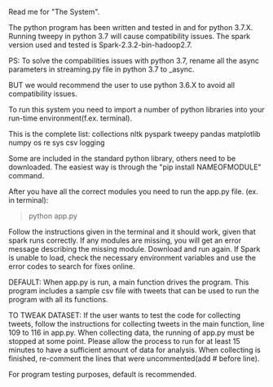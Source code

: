 Read me for "The System".

The python program has been written and tested in and for python 3.7.X. Running tweepy in python
3.7 will cause compatibility issues. The spark version used and tested is
Spark-2.3.2-bin-hadoop2.7.

PS: To solve the compabilities issues with python
3.7, rename all the async parameters in streaming.py
file in python 3.7 to _async. 

BUT we would recommend the user to use python 3.6.X to avoid all compatibility issues.

To run this system you need to import a number of python libraries
into your run-time environment(f.ex. terminal).

This is the complete list:
collections
nltk
pyspark
tweepy
pandas
matplotlib
numpy
os
re
sys
csv
logging

Some are included in the standard python library, others need to be downloaded.
The easiest way is through the "pip install NAMEOFMODULE" command.

After you have all the correct modules you need to run the app.py file.
(ex. in terminal):
>python app.py

Follow the instructions given in the terminal and it should work, given that spark runs correctly. If any modules are 
missing, you will get an error message describing the missing module. Download and run again.
If Spark is unable to load, check the necessary environment variables and use the error codes to search 
for fixes online. 

DEFAULT: When app.py is run, a main function drives the program. This program includes a sample csv file with
tweets that can be used to run the program with all its functions. 

TO TWEAK DATASET: If the user wants to test the code for collecting tweets, follow the instructions
for collecting tweets in the main function, line 109 to 116 in app.py.
When collecting data, the running of app.py must be stopped at some point. Please allow the process
to run for at least 15 minutes to have a sufficient amount of data for analysis.
When collecting is finished, re-comment the lines that were uncommented(add # before line).

For program testing purposes, default is recommended. 